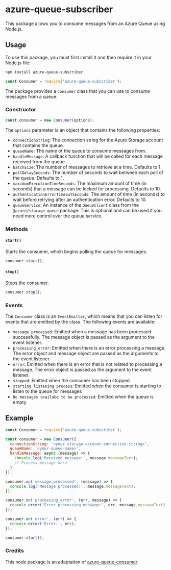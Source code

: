 
# azure-queue-subscriber

This package allows you to consume messages from an Azure Queue using Node.js.

## Usage

To use this package, you must first install it and then require it in your Node.js file:

```bash
npm install azure-queue-subscriber
```

```javascript
const Consumer = require('azure-queue-subscriber');
```

The package provides a `Consumer` class that you can use to consume messages from a queue.

### Constructor

```javascript
const consumer = new Consumer(options);
```

The `options` parameter is an object that contains the following properties:

- `connectionString`: The connection string for the Azure Storage account that contains the queue.
- `queueName`: The name of the queue to consume messages from.
- `handleMessage`: A callback function that will be called for each message received from the queue.
- `batchSize`: The number of messages to retrieve at a time. Defaults to 1.
- `pollDelaySeconds`: The number of seconds to wait between each poll of the queue. Defaults to 1.
- `maximumExecutionTimeSeconds`: The maximum amount of time (in seconds) that a message can be locked for processing. Defaults to 10.
- `authenticationErrorTimeoutSeconds`: The amount of time (in seconds) to wait before retrying after an authentication error. Defaults to 10.
- `queueService`: An instance of the `QueueClient` class from the `@azure/storage-queue` package. This is optional and can be used if you need more control over the queue service.

### Methods

#### `start()`

Starts the consumer, which begins polling the queue for messages.

```javascript
consumer.start();
```

#### `stop()`

Stops the consumer.

```javascript
consumer.stop();
```

### Events

The `Consumer` class is an `EventEmitter`, which means that you can listen for events that are emitted by the class. The following events are available:

- `message_processed`: Emitted when a message has been processed successfully. The message object is passed as the argument to the event listener.
- `processing_error`: Emitted when there is an error processing a message. The error object and message object are passed as the arguments to the event listener.
- `error`: Emitted when there is an error that is not related to processing a message. The error object is passed as the argument to the event listener.
- `stopped`: Emitted when the consumer has been stopped.
- `starting listening process`: Emitted when the consumer is starting to listen to the queue for messages
- `No messages availabe to be processed`: Emitted when the queue is empty

## Example

```javascript
const Consumer = require('azure-queue-subscriber');

const consumer = new Consumer({
  connectionString: '<your-storage-account-connection-string>',
  queueName: '<your-queue-name>',
  handleMessage: async (message) => {
    console.log('Received message:', message.messageText);
    // Process message here
  }
});

consumer.on('message_processed', (message) => {
  console.log('Message processed:', message.messageText);
});

consumer.on('processing_error', (err, message) => {
  console.error('Error processing message:', err, message.messageText);
});

consumer.on('error', (err) => {
  console.error('Error:', err);
});

consumer.start();
```


### Credits
This node package is an adaptation of  [azure-queue-consumer](https://github.com/bbc/azure-queue-consumer)

